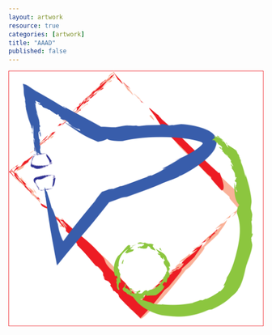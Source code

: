 ```yaml
---
layout: artwork
resource: true
categories: [artwork]
title: "AAAD"
published: false
---
```


![screenshot](/artwork/aaad/AAAD_Logo.png)